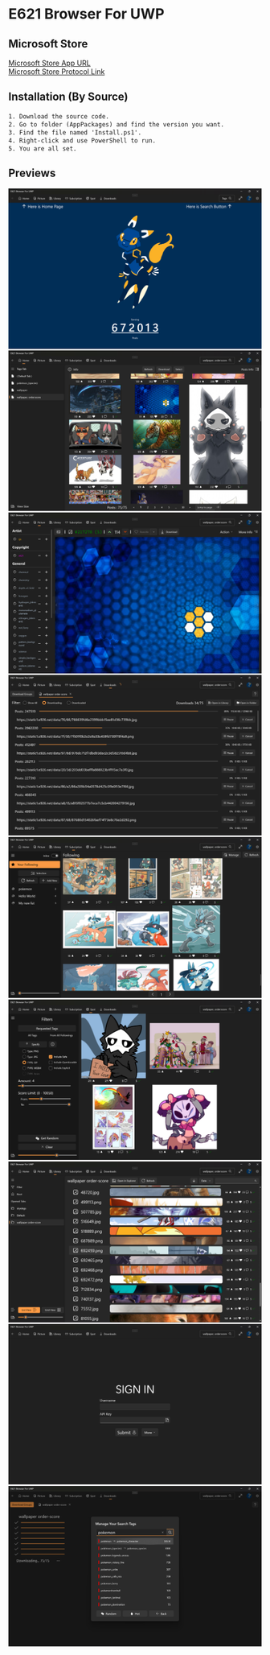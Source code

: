 # E621 Browser For UWP

## Microsoft Store
[Microsoft Store App URL](https://www.microsoft.com/store/apps/9P3751M5M4WJ)
<br/>
[Microsoft Store Protocol Link](ms-windows-store://pdp/?productid=9P3751M5M4WJ)

## Installation (By Source)
    1. Download the source code.
    2. Go to folder (AppPackages) and find the version you want.
    3. Find the file named 'Install.ps1'.
    4. Right-click and use PowerShell to run.
    5. You are all set.
    
## Previews
<img src="ScreenShots\Screenshot 2022-04-10 125941.png"/>
<img src="ScreenShots\Screenshot 2022-04-10 130133.png"/>
<img src="ScreenShots\Screenshot 2022-04-10 130229.png"/> 
<img src="ScreenShots\Screenshot 2022-04-10 130412.png"/>
<img src="ScreenShots\Screenshot 2022-04-10 130546.png"/>
<img src="ScreenShots\Screenshot 2022-04-10 130650.png"/>
<img src="ScreenShots\Screenshot 2022-04-10 130725.png"/>
<img src="ScreenShots\Screenshot 2022-04-10 130740.png"/>
<img src="ScreenShots\Screenshot 2022-04-10 130830.png"/>
